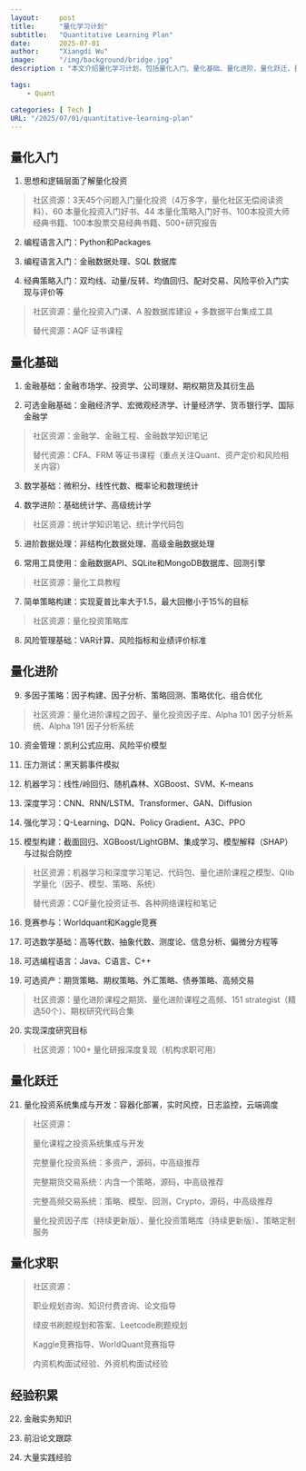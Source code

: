 ```yaml
---
layout:     post
title:      "量化学习计划"
subtitle:   "Quantitative Learning Plan"
date:       2025-07-01
author:     "Xiangdi Wu"
image:      "/img/background/bridge.jpg"
description : "本文介绍量化学习计划，包括量化入门、量化基础、量化进阶、量化跃迁、量化求职、经验积累。并附带 @希尔伯特旅馆 量化社区资源简介。"

tags:
    - Quant

categories: [ Tech ]
URL: "/2025/07/01/quantitative-learning-plan"
---
```


## 量化入门

1. 思想和逻辑层面了解量化投资
    

> 社区资源：3天45个问题入门量化投资（4万多字，量化社区无偿阅读资料）、60 本量化投资入门好书、44 本量化策略入门好书、100本投资大师经典书籍、100本股票交易经典书籍、500+研究报告

2. 编程语言入门：Python和Packages
    
3. 编程语言入门：金融数据处理、SQL 数据库
    
4. 经典策略入门：双均线、动量/反转、均值回归、配对交易、风险平价入门实现与评价等
    

> 社区资源：量化投资入门课、A 股数据库建设 + 多数据平台集成工具
> 
> 替代资源：AQF 证书课程

## 量化基础

1. 金融基础：金融市场学、投资学、公司理财、期权期货及其衍生品
    
2. 可选金融基础：金融经济学、宏微观经济学、计量经济学、货币银行学、国际金融学
    

> 社区资源：金融学、金融工程、金融数学知识笔记
> 
> 替代资源：CFA、FRM 等证书课程（重点关注Quant、资产定价和风险相关内容）

3. 数学基础：微积分、线性代数、概率论和数理统计
    
4. 数学进阶：基础统计学、高级统计学
    

> 社区资源：统计学知识笔记、统计学代码包

5. 进阶数据处理：非结构化数据处理、高级金融数据处理
    
6. 常用工具使用：金融数据API、SQLite和MongoDB数据库、回测引擎
    

> 社区资源：量化工具教程

7. 简单策略构建：实现夏普比率大于1.5，最大回撤小于15%的目标
    

> 社区资源：量化投资策略库

8. 风险管理基础：VAR计算、风险指标和业绩评价标准
    

## 量化进阶

9. 多因子策略：因子构建、因子分析、策略回测、策略优化、组合优化
    

> 社区资源：量化进阶课程之因子、量化投资因子库、Alpha 101 因子分析系统、Alpha 191 因子分析系统

10. 资金管理：凯利公式应用、风险平价模型
    
11. 压力测试：黑天鹅事件模拟
    
12. 机器学习：线性/岭回归、随机森林、XGBoost、SVM、K-means
    
13. 深度学习：CNN、RNN/LSTM、Transformer、GAN、Diffusion
    
14. 强化学习：Q-Learning、DQN、Policy Gradient、A3C、PPO
    
15. 模型构建：截面回归、XGBoost/LightGBM、集成学习、模型解释（SHAP）与过拟合防控
    

> 社区资源：机器学习和深度学习笔记、代码包、量化进阶课程之模型、Qlib学量化（因子、模型、策略、系统）
> 
> 替代资源：CQF量化投资证书、各种网络课程和笔记

16. 竞赛参与：Worldquant和Kaggle竞赛
    
17. 可选数学基础：高等代数、抽象代数、测度论、信息分析、偏微分方程等
    
18. 可选编程语言：Java、C语言、C++
    
19. 可选资产：期货策略、期权策略、外汇策略、债券策略、高频交易
    

> 社区资源：量化进阶课程之期货、量化进阶课程之高频、151 strategist（精选50个）、期权研究代码合集

20. 实现深度研究目标
    

> 社区资源：100+ 量化研报深度复现（机构求职可用）

## 量化跃迁

21. 量化投资系统集成与开发：容器化部署，实时风控，日志监控，云端调度
    

> 社区资源：
> 
> 量化课程之投资系统集成与开发
> 
> 完整量化投资系统：多资产，源码，中高级推荐
> 
> 完整期货交易系统：内含一个策略，源码，中高级推荐
> 
> 完整高频交易系统：策略、模型、回测，Crypto，源码，中高级推荐
> 
> 量化投资因子库（持续更新版）、量化投资策略库（持续更新版）、策略定制服务

## 量化求职

> 社区资源：
> 
> 职业规划咨询、知识付费咨询、论文指导
> 
> 绿皮书刷题规划和答案、Leetcode刷题规划
> 
> Kaggle竞赛指导、WorldQuant竞赛指导
> 
> 内资机构面试经验、外资机构面试经验

## 经验积累

22. 金融实务知识
    
23. 前沿论文跟踪
    
24. 大量实践经验